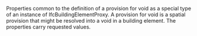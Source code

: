 ﻿Properties common to the definition of a provision for void as a special type of an instance of IfcBuildingElementProxy. A provision for void is a spatial provision that might be resolved into a void in a building element. The properties carry requested values.